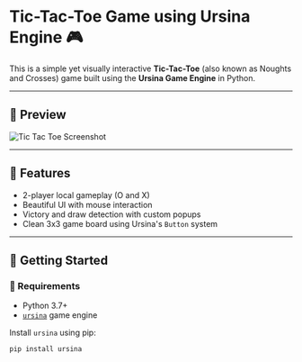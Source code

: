 # Tic-Tac-Toe Game using Ursina Engine 🎮

This is a simple yet visually interactive **Tic-Tac-Toe** (also known as Noughts and Crosses) game built using the **Ursina Game Engine** in Python.

---

## 📸 Preview

![Tic Tac Toe Screenshot](https://via.placeholder.com/600x300?text=Game+Preview)

---

## 🧠 Features

- 2-player local gameplay (O and X)
- Beautiful UI with mouse interaction
- Victory and draw detection with custom popups
- Clean 3x3 game board using Ursina's `Button` system

---

## 🚀 Getting Started

### 🔧 Requirements

- Python 3.7+
- [`ursina`](https://www.ursinaengine.org/) game engine

Install `ursina` using pip:

```bash
pip install ursina
